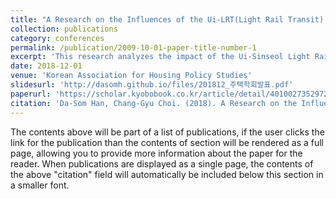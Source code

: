 ```yaml
---
title: "A Research on the Influences of the Ui-LRT(Light Rail Transit) on the Prices Surrounding Apartments. 우이신설선 건설이 주변 아파트 가격에 미치는 영향에 관한 연구"
collection: publications
category: conferences
permalink: /publication/2009-10-01-paper-title-number-1
excerpt: 'This research analyzes the impact of the Ui-Sinseol Light Rail Transit construction on nearby apartment prices in Seoul. The study employs multiple regression analysis to evaluate how proximity to the newly constructed rail line influences housing values, with a focus on regional differences. The results highlight that the western areas experienced more significant price changes compared to the eastern areas, likely due to the influence of Line 4. The findings emphasize the varying effects of transportation infrastructure on real estate markets depending on local conditions and existing transit options.'
date: 2018-12-01
venue: 'Korean Association for Housing Policy Studies'
slidesurl: 'http://dasomh.github.io/files/201812_주택학회발표.pdf'
paperurl: 'https://scholar.kyobobook.co.kr/article/detail/4010027352972'
citation: 'Da-Som Han, Chang-Gyu Choi. (2018). A Research on the Influences of the Ui-LRT(Light Rail Transit) on the Prices Surrounding Apartments. Proceedings of the Korean Association for Housing Policy Studies Conference, 2018(4), 359-385. 한다솜(Da-Som Han), 최창규(Chang-Gyu Choi). (2018). 우이신설경전철이 주변 아파트 가격에 미치는 영향에 관한 연구. 한국주택학회 학술대회 발표논문집, 2018(4), 359-385.'
---
```


The contents above will be part of a list of publications, if the user clicks the link for the publication than the contents of section will be rendered as a full page, allowing you to provide more information about the paper for the reader. When publications are displayed as a single page, the contents of the above "citation" field will automatically be included below this section in a smaller font.
